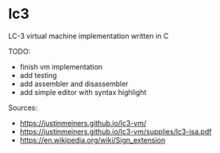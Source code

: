# lc3
LC-3 virtual machine implementation written in C

TODO:
- finish vm implementation
- add testing
- add assembler and disassembler
- add simple editor with syntax highlight

Sources:
- https://justinmeiners.github.io/lc3-vm/
- https://justinmeiners.github.io/lc3-vm/supplies/lc3-isa.pdf
- https://en.wikipedia.org/wiki/Sign_extension

